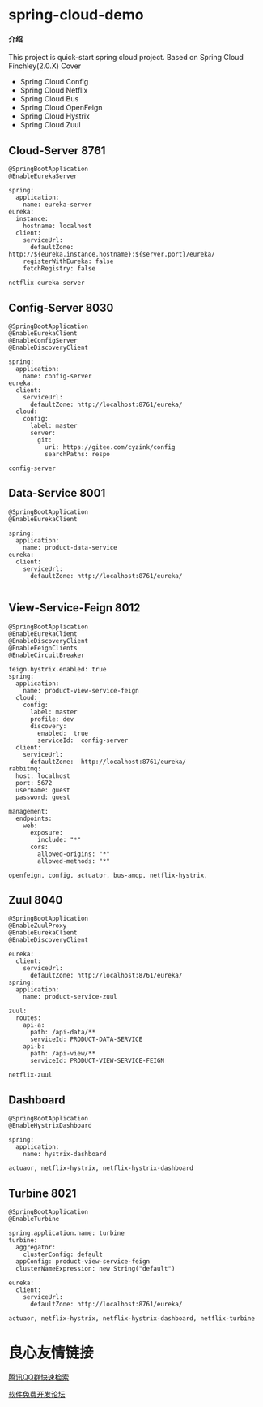 # spring-cloud-demo

#### 介绍
This project is quick-start spring cloud project. Based on Spring Cloud Finchley(2.0.X)
Cover 
- Spring Cloud Config
- Spring Cloud Netflix
- Spring Cloud Bus
- Spring Cloud OpenFeign
- Spring Cloud Hystrix
- Spring Cloud Zuul

## Cloud-Server 8761

```
@SpringBootApplication
@EnableEurekaServer

spring:
  application:
    name: eureka-server
eureka:
  instance:
    hostname: localhost
  client:
    serviceUrl:
      defaultZone: http://${eureka.instance.hostname}:${server.port}/eureka/
    registerWithEureka: false
    fetchRegistry: false

netflix-eureka-server
```

## Config-Server 8030

```
@SpringBootApplication
@EnableEurekaClient
@EnableConfigServer
@EnableDiscoveryClient

spring:
  application:
    name: config-server
eureka:
  client:
    serviceUrl:
      defaultZone: http://localhost:8761/eureka/
  cloud:
    config:
      label: master
      server:
        git:
          uri: https://gitee.com/cyzink/config
          searchPaths: respo

config-server
```

## Data-Service 8001
 
```
@SpringBootApplication
@EnableEurekaClient

spring:
  application:
    name: product-data-service
eureka:
  client:
    serviceUrl:
      defaultZone: http://localhost:8761/eureka/


```

## View-Service-Feign 8012

```
@SpringBootApplication
@EnableEurekaClient
@EnableDiscoveryClient
@EnableFeignClients
@EnableCircuitBreaker

feign.hystrix.enabled: true
spring:
  application:
    name: product-view-service-feign
  cloud:
    config:
      label: master
      profile: dev
      discovery:
        enabled:  true
        serviceId:  config-server
  client:
    serviceUrl:
      defaultZone:  http://localhost:8761/eureka/
rabbitmq:
  host: localhost
  port: 5672
  username: guest
  password: guest

management:
  endpoints:
    web:
      exposure:
        include: "*"
      cors:
        allowed-origins: "*"
        allowed-methods: "*"

openfeign, config, actuator, bus-amqp, netflix-hystrix, 
```

## Zuul 8040

```
@SpringBootApplication
@EnableZuulProxy
@EnableEurekaClient
@EnableDiscoveryClient

eureka:
  client:
    serviceUrl:
      defaultZone: http://localhost:8761/eureka/
spring:
  application:
    name: product-service-zuul

zuul:
  routes:
    api-a:
      path: /api-data/**
      serviceId: PRODUCT-DATA-SERVICE
    api-b:
      path: /api-view/**
      serviceId: PRODUCT-VIEW-SERVICE-FEIGN

netflix-zuul
```

## Dashboard

```
@SpringBootApplication
@EnableHystrixDashboard

spring:
  application:
    name: hystrix-dashboard

actuaor, netflix-hystrix, netflix-hystrix-dashboard 
```

## Turbine 8021


```
@SpringBootApplication
@EnableTurbine

spring.application.name: turbine
turbine:
  aggregator:
    clusterConfig: default
  appConfig: product-view-service-feign
  clusterNameExpression: new String("default")

eureka:
  client:
    serviceUrl:
      defaultZone: http://localhost:8761/eureka/

actuaor, netflix-hystrix, netflix-hystrix-dashboard, netflix-turbine
```



 # 良心友情链接

[腾讯QQ群快速检索](http://u.720life.cn/s/8cf73f7c)

[软件免费开发论坛](http://u.720life.cn/s/bbb01dc0)